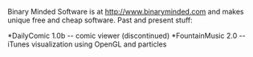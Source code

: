 

Binary Minded Software is at http://www.binaryminded.com and makes unique free and cheap software.  Past and present stuff:

*DailyComic 1.0b -- comic viewer (discontinued)
*FountainMusic 2.0 -- iTunes visualization using OpenGL and particles
